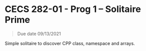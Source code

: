 # CECS 282-01 - Prog 1 – Solitaire Prime
> Due date 09/13/2021

Simple solitaire to discover CPP class, namespace and arrays.
